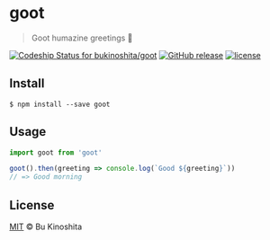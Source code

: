 # goot
> Goot humazine greetings :wave:

[ ![Codeship Status for bukinoshita/goot](https://app.codeship.com/projects/cfdaafb0-cf8f-0134-bce9-3687366d48fa/status?branch=master)](https://app.codeship.com/projects/200932)
[![GitHub release](https://img.shields.io/github/release/bukinoshita/goot.svg)](https://www.npmjs.com/package/goot)
[![license](https://img.shields.io/github/license/bukinoshita/goot.svg)](https://raw.githubusercontent.com/bukinoshita/goot/master/LICENSE)

## Install
```
$ npm install --save goot
```

## Usage
```js
import goot from 'goot'

goot().then(greeting => console.log(`Good ${greeting}`))
// => Good morning
```

## License
[MIT](https://github.com/bukinoshita/goot/blob/master/LICENSE) &copy; Bu Kinoshita
